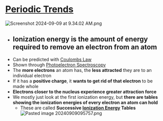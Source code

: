 # [Periodic Trends](./../Periodic-Trends/)

![Screenshot 2024-09-09 at 9.34.02 AM.png](./../Screenshot-2024-09-09-at-9.34.02-AM.png/)

- ## Ionization energy is the amount of energy required to remove an electron from an atom
- Can be predicted with [Coulombs Law](./../Coulombs-Law/)
- Shown through [Photoelectron Spectroscopy](./../Photoelectron-Spectroscopy/)
- The **more electrons** an atom has, the **less attracted** they are to an individual electron
- If it has a **positive charge**, it **wants to get rid of that electron** to be made whole
- **Electrons closer to the nucleus experience greater attraction force**
- We mostly just look at the first ionization energy, but **there are tables showing the ionization energies of every electron an atom can hold**
	- These are called **Successive [Ionization Energy](./../Ionization-Energy/) Tables**
![Pasted image 20240909095757.png](./../Pasted-image-20240909095757.png/)